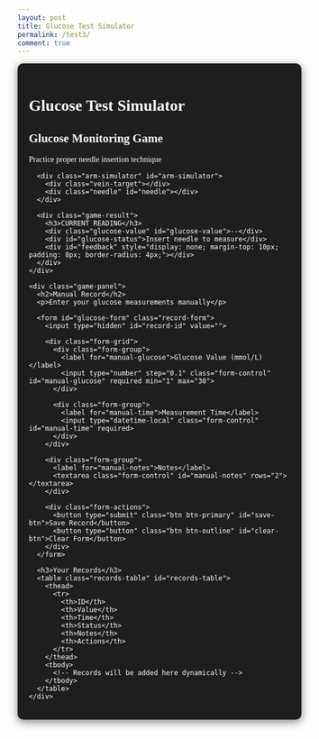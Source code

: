 ```yaml
---
layout: post
title: Glucose Test Simulator
permalink: /test3/
comment: true
---
```


<link href='https://fonts.googleapis.com/css?family=Oxygen Mono' rel='stylesheet'>
<style>
  .container {
    font-family: 'Oxygen Mono';
    max-width: 1200px;
    margin: 0 auto;
    padding: 20px;
    background-color: #1e1e1e;
    color: #ffffff;
    border-radius: 10px;
    box-shadow: 0 4px 15px rgba(0, 0, 0, 0.5);
  }
  
  .game-section {
    display: flex;
    gap: 20px;
    margin-bottom: 40px;
    flex-wrap: wrap;
  }
  
  .game-panel {
    flex: 1;
    background: #2c2c2c;
    border-radius: 10px;
    padding: 20px;
    box-shadow: 0 4px 10px rgba(0, 0, 0, 0.5);
    color: #ffffff;
  }
  
  .arm-simulator {
    position: relative;
    width: 100%;
    height: 300px;
    background-color: #3a3a3a;
    border-radius: 10px;
    margin-bottom: 20px;
    overflow: hidden;
    touch-action: none;
    border: 2px solid #ffffff;
  }
  
  .vein-target {
    position: absolute;
    width: 15px;
    height: 80px;
    background-color: #3a86ff;
    left: 50%;
    top: 50%;
    transform: translate(-50%, -50%);
    border-radius: 8px;
    box-shadow: 0 0 10px rgba(58, 134, 255, 0.6);
  }
  
  .needle {
    position: absolute;
    width: 20px;
    height: 100px;
    background: linear-gradient(to bottom, #e63946, #ff758f);
    cursor: grab;
    top: 20px;
    left: 50%;
    transform: translateX(-50%);
    border-radius: 0 0 8px 8px;
    z-index: 10;
    box-shadow: 0 4px 10px rgba(0, 0, 0, 0.2);
    transition: transform 0.1s;
    touch-action: none;
  }
  
  .game-result {
    text-align: center;
    margin: 20px 0;
    color: #ffffff;
  }
  
  .glucose-value {
    font-size: 2.5rem;
    font-weight: bold;
    color: #3b82f6;
    margin: 10px 0;
  }
  
  .status-normal { color: #10b981; }
  .status-high { color: #f59e0b; }
  .status-low { color: #ef4444; }
  
  .record-form {
    background: #2c2c2c;
    border-radius: 10px;
    padding: 20px;
    box-shadow: 0 4px 10px rgba(0, 0, 0, 0.5);
    margin-bottom: 30px;
    color: #ffffff;
  }
  
  .form-grid {
    display: grid;
    grid-template-columns: 1fr 1fr;
    gap: 15px;
    margin-bottom: 15px;
  }
  
  .form-group {
    margin-bottom: 15px;
  }
  
  .form-group label {
    display: block;
    margin-bottom: 5px;
    font-weight: 500;
  }
  
  .form-control {
    width: 100%;
    padding: 8px;
    border: 1px solid #4a5568;
    border-radius: 6px;
    font-size: 14px;
    background-color: #3a3a3a;
    color: #ffffff;
  }
  
  .form-actions {
    display: flex;
    gap: 10px;
    margin-top: 20px;
  }
  
  .btn {
    padding: 8px 16px;
    border-radius: 6px;
    font-weight: 500;
    cursor: pointer;
    transition: all 0.2s;
  }
  
  .btn-primary {
    background: #3b82f6;
    color: white;
    border: none;
  }
  
  .btn-outline {
    background: #2c2c2c;
    border: 1px solid #e2e8f0;
    color: #ffffff;
  }
  
  .records-table {
    width: 100%;
    border-collapse: collapse;
    margin-top: 20px;
    font-size: 14px;
    background: #2c2c2c;
    border-radius: 10px;
    overflow: hidden;
    box-shadow: 0 4px 10px rgba(0, 0, 0, 0.5);
    color: #ffffff;
  }
  
  .records-table th {
    background: #3a3a3a;
    padding: 12px 15px;
    text-align: left;
    border-bottom: 1px solid #4a5568;
    font-weight: 600;
  }
  
  .records-table td {
    padding: 12px 15px;
    border-bottom: 1px solid #4a5568;
  }
  
  .table-actions {
    display: flex;
    gap: 8px;
  }
  
  .action-btn {
    padding: 4px 8px;
    border-radius: 4px;
    font-size: 12px;
    cursor: pointer;
    border: none;
  }
  
  .edit-btn {
    background: #e0f2fe;
    color: #0369a1;
  }
  
  .delete-btn {
    background: #fee2e2;
    color: #b91c1c;
  }
  
  .feedback {
    position: fixed;
    bottom: 20px;
    left: 50%;
    transform: translateX(-50%);
    padding: 10px 20px;
    border-radius: 5px;
    color: white;
    z-index: 1000;
    display: none;
  }
  
  .feedback-success {
    background-color: #10b981;
  }
  
  .feedback-error {
    background-color: #ef4444;
  }
</style>

<div class="container">
  <h1>Glucose Test Simulator</h1>
  
  <div class="game-section">
    <div class="game-panel">
      <h2>Glucose Monitoring Game</h2>
      <p>Practice proper needle insertion technique</p>
      
      <div class="arm-simulator" id="arm-simulator">
        <div class="vein-target"></div>
        <div class="needle" id="needle"></div>
      </div>
      
      <div class="game-result">
        <h3>CURRENT READING</h3>
        <div class="glucose-value" id="glucose-value">--</div>
        <div id="glucose-status">Insert needle to measure</div>
        <div id="feedback" style="display: none; margin-top: 10px; padding: 8px; border-radius: 4px;"></div>
      </div>
    </div>
    
    <div class="game-panel">
      <h2>Manual Record</h2>
      <p>Enter your glucose measurements manually</p>
      
      <form id="glucose-form" class="record-form">
        <input type="hidden" id="record-id" value="">
        
        <div class="form-grid">
          <div class="form-group">
            <label for="manual-glucose">Glucose Value (mmol/L)</label>
            <input type="number" step="0.1" class="form-control" id="manual-glucose" required min="1" max="30">
          </div>
          
          <div class="form-group">
            <label for="manual-time">Measurement Time</label>
            <input type="datetime-local" class="form-control" id="manual-time" required>
          </div>
        </div>
        
        <div class="form-group">
          <label for="manual-notes">Notes</label>
          <textarea class="form-control" id="manual-notes" rows="2"></textarea>
        </div>
        
        <div class="form-actions">
          <button type="submit" class="btn btn-primary" id="save-btn">Save Record</button>
          <button type="button" class="btn btn-outline" id="clear-btn">Clear Form</button>
        </div>
      </form>
      
      <h3>Your Records</h3>
      <table class="records-table" id="records-table">
        <thead>
          <tr>
            <th>ID</th>
            <th>Value</th>
            <th>Time</th>
            <th>Status</th>
            <th>Notes</th>
            <th>Actions</th>
          </tr>
        </thead>
        <tbody>
          <!-- Records will be added here dynamically -->
        </tbody>
      </table>
    </div>
  </div>
</div>

<script type="module">
  import { pythonURI, fetchOptions } from '{{site.baseurl}}/assets/js/api/config.js';
  const API_BASE_URL = pythonURI + '/api/glucose';

  // ==================== 血糖测试游戏逻辑 ====================
  const needle = document.getElementById('needle');
  const vein = document.querySelector('.vein-target');
  const armSimulator = document.getElementById('arm-simulator');
  const feedback = document.getElementById('feedback');
  const glucoseValue = document.getElementById('glucose-value');
  const glucoseStatus = document.getElementById('glucose-status');
  
  let isDragging = false;
  let offsetX, offsetY;
  
  needle.addEventListener('mousedown', startDrag);
  needle.addEventListener('touchstart', startDrag);
  
  document.addEventListener('mousemove', drag);
  document.addEventListener('touchmove', drag);
  
  document.addEventListener('mouseup', endDrag);
  document.addEventListener('touchend', endDrag);
  
  function startDrag(e) {
      isDragging = true;
      const rect = needle.getBoundingClientRect();
      
      if (e.type === 'mousedown') {
          offsetX = e.clientX - rect.left;
          offsetY = e.clientY - rect.top;
      } else if (e.type === 'touchstart') {
          e.preventDefault();
          offsetX = e.touches[0].clientX - rect.left;
          offsetY = e.touches[0].clientY - rect.top;
      }
      
      needle.style.cursor = 'grabbing';
      needle.style.opacity = '0.8';
  }
  
  function drag(e) {
      if (!isDragging) return;
      
      e.preventDefault();
      const armRect = armSimulator.getBoundingClientRect();
      let clientX, clientY;
      
      if (e.type === 'mousemove') {
          clientX = e.clientX;
          clientY = e.clientY;
      } else if (e.type === 'touchmove') {
          clientX = e.touches[0].clientX;
          clientY = e.touches[0].clientY;
      }
      
      let newLeft = clientX - armRect.left - offsetX;
      let newTop = clientY - armRect.top - offsetY;
      
      newLeft = Math.max(0, Math.min(newLeft, armRect.width - needle.offsetWidth));
      newTop = Math.max(0, Math.min(newTop, armRect.height - needle.offsetHeight));
      
      needle.style.left = `${newLeft}px`;
      needle.style.top = `${newTop}px`;
  }
  
  function endDrag(e) {
      if (!isDragging) return;
      isDragging = false;
      needle.style.cursor = 'grab';
      needle.style.opacity = '1';
      
      if (isColliding(needle.getBoundingClientRect(), vein.getBoundingClientRect())) {
          handleSuccess();
      } else {
          handleError();
      }
  }
  
  function isColliding(rect1, rect2) {
      const center1 = {
          x: rect1.left + rect1.width / 2,
          y: rect1.top + rect1.height / 2
      };
      
      const center2 = {
          x: rect2.left + rect2.width / 2,
          y: rect2.top + rect2.height / 2
      };
      
      return (
          Math.abs(center1.x - center2.x) < rect2.width / 2 &&
          Math.abs(center1.y - center2.y) < rect2.height / 2
      );
  }
  
  function handleSuccess() {
      const glucose = generateGlucoseReading();
      const status = getGlucoseStatus(glucose);
      
      glucoseValue.textContent = `${glucose} mmol/L`;
      glucoseStatus.textContent = status;
      glucoseStatus.className = `status-${status.toLowerCase()}`;
      
      showFeedback('Measurement successful!', 'success');
  }
  
  function handleError() {
      showFeedback('Please aim for the blue vein area', 'error');
  }
  
  function generateGlucoseReading() {
      if (Math.random() < 0.7) {
          return (4 + Math.random() * 3.8).toFixed(1);
      } else {
          return Math.random() < 0.5 
              ? (2 + Math.random() * 2).toFixed(1)
              : (7.8 + Math.random() * 5).toFixed(1);
      }
  }
  
  function getGlucoseStatus(glucose) {
      glucose = parseFloat(glucose);
      if (glucose < 4) return 'Low';
      if (glucose > 7.8) return 'High';
      return 'Normal';
  }

  // ==================== UI 操作 ====================
  
let currentEditId = null;
  const form = document.getElementById('glucose-form');
  const recordIdInput = document.getElementById('record-id');
  const glucoseInput = document.getElementById('manual-glucose');
  const timeInput = document.getElementById('manual-time');
  const notesInput = document.getElementById('manual-notes');
  const saveBtn = document.getElementById('save-btn');
  const clearBtn = document.getElementById('clear-btn');
  const recordsTable = document.getElementById('records-table').querySelector('tbody');

  // 表单提交
  form.addEventListener('submit', async (e) => {
      e.preventDefault();
      
      const recordData = {
          value: parseFloat(glucoseInput.value),
          time: timeInput.value,
          notes: notesInput.value
      };
      
      try {
          if (currentEditId) {
              await window.updateGlucoseRecord(currentEditId, recordData);
          } else {
              await window.createGlucoseRecord(recordData);
          }
          await window.fetchGlucoseRecords();
          resetForm();
      } catch (error) {
          console.error('Error saving record:', error);
          showFeedback('Failed to save record. Please try again.', 'error');
      }
  });

  // 清除表单
  function resetForm() {
      currentEditId = null;
      form.reset();
      saveBtn.textContent = 'Save Record';
      timeInput.value = new Date().toISOString().slice(0, 16);
  }

  clearBtn.addEventListener('click', resetForm);

  // 初始化
  window.fetchGlucoseRecords();
  timeInput.value = new Date().toISOString().slice(0, 16);

  // 显示记录
  function displayRecords(records) {
      recordsTable.innerHTML = '';
      
      const sortedRecords = [...records].sort((a, b) => new Date(b.time) - new Date(a.time));
      
      sortedRecords.forEach(record => {
          const row = recordsTable.insertRow();
          
          row.innerHTML = `
              <td>${record.id.slice(-4)}</td>
              <td>${record.value} mmol/L</td>
              <td>${formatDateTime(record.time)}</td>
              <td><span class="status-${record.status.toLowerCase()}">${record.status}</span></td>
              <td>${record.notes || '-'}</td>
              <td class="table-actions">
                  <button class="action-btn edit-btn" data-id="${record.id}">Edit</button>
                  <button class="action-btn delete-btn" data-id="${record.id}">Delete</button>
              </td>
          `;
      });
      
      // 添加事件监听器
      document.querySelectorAll('.edit-btn').forEach(btn => {
          btn.addEventListener('click', () => editRecordHandler(btn.dataset.id));
      });
      
      document.querySelectorAll('.delete-btn').forEach(btn => {
          btn.addEventListener('click', () => deleteRecordHandler(btn.dataset.id));
      });
  }

  // 格式化日期时间
  function formatDateTime(datetimeStr) {
      if (!datetimeStr) return '-';
      const dt = new Date(datetimeStr);
      return dt.toLocaleString();
  }

  // 编辑记录处理
  async function editRecordHandler(id) {
      try {
          const response = await fetch(`${API_BASE_URL}/${id}`, {
              ...fetchOptions,
              headers: {
                  ...fetchOptions.headers,
                  'Authorization': `Bearer ${localStorage.getItem('token') || ''}`
              }
          });
          
          if (!response.ok) {
              throw new Error('Failed to fetch record');
          }
          
          const record = await response.json();
          
          currentEditId = record.id;
          recordIdInput.value = record.id;
          glucoseInput.value = record.value;
          timeInput.value = record.time.slice(0, 16);
          notesInput.value = record.notes || '';
          saveBtn.textContent = 'Update Record';
          
          form.scrollIntoView({ behavior: 'smooth' });
      } catch (error) {
          console.error('Error fetching record:', error);
          showFeedback('Failed to load record for editing.', 'error');
      }
  }

  // 删除记录处理
  async function deleteRecordHandler(id) {
      if (confirm('Are you sure you want to delete this record?')) {
          try {
              await window.deleteGlucoseRecord(id);
              await window.fetchGlucoseRecords();
          } catch (error) {
              console.error('Error deleting record:', error);
              showFeedback('Failed to delete record.', 'error');
          }
      }
  }

  // ==================== CRUD 操作 ====================

// ==================== CRUD 操作 ====================

// Define all the functions first
window.fetchGlucoseRecords = async function() {
    try {
        const response = await fetch(`${pythonURI}/api/glucose`, {
            ...fetchOptions,
            method: 'GET',
            headers: { 'Content-Type': 'application/json' }
        });
        
        if (!response.ok) {
            throw new Error('Failed to fetch records: ' + response.statusText);
        }
        
        const records = await response.json();
        displayRecords(records);
    } catch (error) {
        console.error('Error fetching records:', error);
        showFeedback('Error fetching records.', 'error');
    }
}

window.createGlucoseRecord = async function(recordData) {
    try {
        const response = await fetch(`${pythonURI}/api/glucose`, {
            ...fetchOptions,
            method: 'POST',
            headers: { 'Content-Type': 'application/json' },
            body: JSON.stringify(recordData)
        });
        
        if (!response.ok) {
            throw new Error('Failed to create record: ' + response.statusText);
        }
        
        return await response.json();
    } catch (error) {
        console.error('Error creating record:', error);
        throw error;
    }
}

window.updateGlucoseRecord = async function(id, recordData) {
    try {
        const response = await fetch(`${pythonURI}/api/glucose/${id}`, {
            ...fetchOptions,
            method: 'PUT',
            headers: { 'Content-Type': 'application/json' },
            body: JSON.stringify(recordData)
        });
        
        if (!response.ok) {
            throw new Error('Failed to update record: ' + response.statusText);
        }
        
        return await response.json();
    } catch (error) {
        console.error('Error updating record:', error);
        throw error;
    }
}

window.deleteGlucoseRecord = async function(id) {
    try {
        const response = await fetch(`${pythonURI}/api/glucose/${id}`, {
            ...fetchOptions,
            method: 'DELETE'
        });
        
        if (!response.ok) {
            throw new Error('Failed to delete record: ' + response.statusText);
        }
        
        return await response.json();
    } catch (error) {
        console.error('Error deleting record:', error);
        throw error;
    }
}

// Then call the functions after they're defined
window.fetchGlucoseRecords();
timeInput.value = new Date().toISOString().slice(0, 16);
</script>